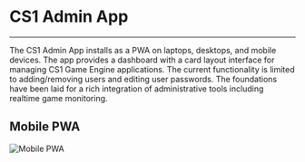 # CS1 Admin App
____

The CS1 Admin App installs as a PWA on laptops, desktops, and mobile devices.  The app provides a dashboard with a card layout interface for managing CS1 Game Engine applications.  The current functionality is limited to adding/removing users and editing user passwords.  The foundations have been laid for a rich integration of administrative tools including realtime game monitoring.

## Mobile PWA
![Mobile PWA](https://cdn.glitch.com/22ac3967-dc2f-4f45-ae11-abb640fc8eb8%2FCS1_Admin_App_Mobile_pWA.jpg?v=1567903060860)